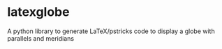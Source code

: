 # latexglobe
A python library to generate LaTeX/pstricks code to display a globe with parallels and meridians
